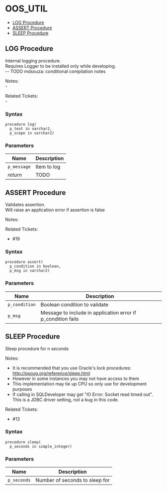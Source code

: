 # OOS_UTIL

- [LOG Procedure](#log)
- [ASSERT Procedure](#assert)
- [SLEEP Procedure](#sleep)








 
## <a name="log"></a>LOG Procedure


<p>
<p>Internal logging procedure.<br />Requires Logger to be installed only while developing.<br />-- TODO mdsouza: conditional compilation notes</p><p>Notes:<br /> -</p><p>Related Tickets:<br /> -</p>
</p>

### Syntax
```plsql
procedure log(
  p_text in varchar2,
  p_scope in varchar2)
```

### Parameters
Name | Description
--- | ---
`p_message` | Item to log
*return* | TODO
 
 





 
## <a name="assert"></a>ASSERT Procedure


<p>
<p>Validates assertion.<br />Will raise an application error if assertion is false</p><p>Notes:</p><p>Related Tickets:</p><ul>
<li>#19</li>
</ul>

</p>

### Syntax
```plsql
procedure assert(
  p_condition in boolean,
  p_msg in varchar2)
```

### Parameters
Name | Description
--- | ---
`p_condition` | Boolean condition to validate
`p_msg` | Message to include in application error if p_condition fails
 
 





 
## <a name="sleep"></a>SLEEP Procedure


<p>
<p>Sleep procedure for n seconds</p><p>Notes:</p><ul>
<li>It is recommended that you use Oracle&#39;s lock procedures: <a href="http://psoug.org/reference/sleep.html">http://psoug.org/reference/sleep.html</a></li>
<li>However in some instances you may not have access to them</li>
<li>This implementation may tie up CPU so only use for development purposes</li>
<li>If calling in SQLDeveloper may get &quot;IO Error: Socket read timed out&quot;. This is a JDBC driver setting, not a bug in this code.</li>
</ul>
<p>Related Tickets:</p><ul>
<li>#13</li>
</ul>

</p>

### Syntax
```plsql
procedure sleep(
  p_seconds in simple_integer)
```

### Parameters
Name | Description
--- | ---
`p_seconds` | Number of seconds to sleep for
 
 





 
